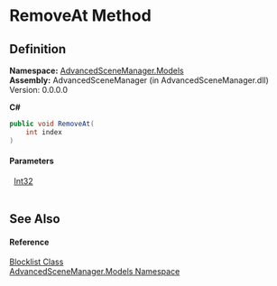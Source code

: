 # RemoveAt Method




## Definition
**Namespace:** <a href="N_AdvancedSceneManager_Models.md">AdvancedSceneManager.Models</a>  
**Assembly:** AdvancedSceneManager (in AdvancedSceneManager.dll) Version: 0.0.0.0

**C#**
``` C#
public void RemoveAt(
	int index
)
```



#### Parameters
<dl><dt>  <a href="https://learn.microsoft.com/dotnet/api/system.int32" target="_blank" rel="noopener noreferrer">Int32</a></dt><dd> </dd></dl>

## See Also


#### Reference
<a href="T_AdvancedSceneManager_Models_Blocklist.md">Blocklist Class</a>  
<a href="N_AdvancedSceneManager_Models.md">AdvancedSceneManager.Models Namespace</a>  
